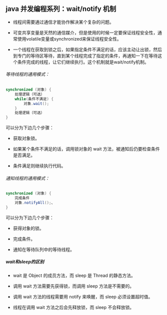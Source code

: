 ## java 并发编程系列：wait/notify 机制
+ 线程间需要通过通信才能协作解决某个复杂的问题。

+ 可变共享变量是天然的通信媒介，但是使用的时候一定要保证线程安全性，通常使用volatile变量或synchronized来保证线程安全性。

+ 一个线程在获取到锁之后，如果指定条件不满足的话，应该主动让出锁，然后到专门的等待区等待，直到某个线程完成了指定的条件，再通知一下在等待这个条件完成的线程，让它们继续执行。这个机制就是wait/notify机制。
###### 等待线程的通用模式：
```java
synchronized (对象) {
    处理逻辑（可选）
    while(条件不满足) {
        对象.wait();
    }
    处理逻辑（可选）
}
```


可以分为下边几个步骤：

+ 获取对象锁。

+ 如果某个条件不满足的话，调用锁对象的 wait 方法，被通知后仍要检查条件是否满足。

+ 条件满足则继续执行代码。

###### 通知线程的通用模式：
```java
synchronized (对象) {
    完成条件
    对象.notifyAll();、
}
```
可以分为下边几个步骤：

+ 获得对象的锁。

+ 完成条件。

+ 通知在等待队列中的等待线程。

##### wait和sleep的区别

+ wait 是 Object 的成员方法，而 sleep 是 Thread 的静态方法。

+ 调用 wait 方法需要先获得锁，而调用 sleep 方法是不需要的。

+ 调用 wait 方法的线程需要用 notify 来唤醒，而 sleep 必须设置超时值。

+ 线程在调用 wait 方法之后会先释放锁，而 sleep 不会释放锁。
